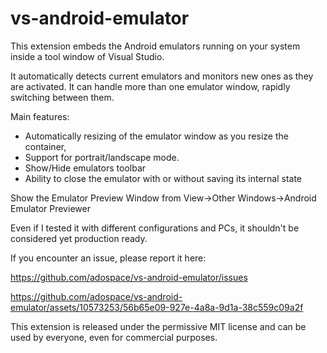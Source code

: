 # vs-android-emulator
This extension embeds the Android emulators running on your system inside a tool window of Visual Studio.

It automatically detects current emulators and monitors new ones as they are activated. It can handle more than one emulator window, rapidly switching between them.

Main features:

- Automatically resizing of the emulator window as you resize the container,
- Support for portrait/landscape mode.
- Show/Hide emulators toolbar
- Ability to close the emulator with or without saving its internal state

Show the Emulator Preview Window from View->Other Windows->Android Emulator Previewer

Even if I tested it with different configurations and PCs, it shouldn't be considered yet production ready.

If you encounter an issue, please report it here:

https://github.com/adospace/vs-android-emulator/issues



https://github.com/adospace/vs-android-emulator/assets/10573253/56b65e09-927e-4a8a-9d1a-38c559c09a2f



This extension is released under the permissive MIT license and can be used by everyone, even for commercial purposes.
